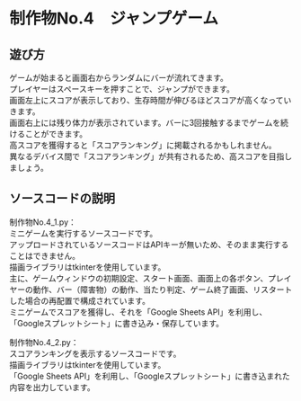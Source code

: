# 制作物No.4　ジャンプゲーム  
## 遊び方  
ゲームが始まると画面右からランダムにバーが流れてきます。  
プレイヤーはスペースキーを押すことで、ジャンプができます。  
画面左上にスコアが表示しており、生存時間が伸びるほどスコアが高くなっていきます。  
画面右上には残り体力が表示されています。バーに3回接触するまでゲームを続けることができます。  
高スコアを獲得すると「スコアランキング」に掲載されるかもしれません。  
異なるデバイス間で「スコアランキング」が共有されるため、高スコアを目指しましょう。  

## ソースコードの説明  
制作物No.4_1.py：  
ミニゲームを実行するソースコードです。  
アップロードされているソースコードはAPIキーが無いため、そのまま実行することはできません。  
描画ライブラリはtkinterを使用しています。  
主に、ゲームウィンドウの初期設定、スタート画面、画面上の各ボタン、プレイヤーの動作、バー（障害物）の動作、当たり判定、ゲーム終了画面、リスタートした場合の再配置で構成されています。  
ミニゲームでスコアを獲得し、それを「Google Sheets API」を利用し、「Googleスプレットシート」に書き込み・保存しています。  
  
制作物No.4_2.py：  
スコアランキングを表示するソースコードです。  
描画ライブラリはtkinterを使用しています。  
「Google Sheets API」を利用し、「Googleスプレットシート」に書き込まれた内容を出力しています。  
